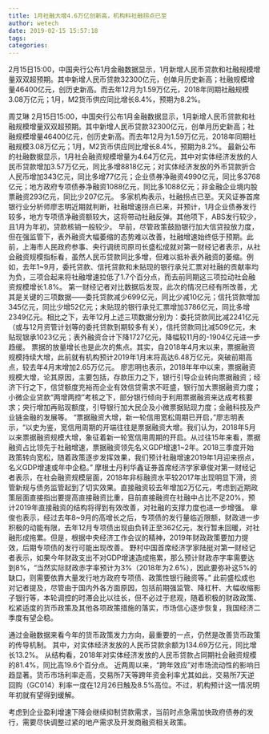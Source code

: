 ```yaml
---
title: 1月社融大增4.6万亿创新高，机构料社融拐点已至
author: wetech
date: 2019-02-15 15:57:18
tags: 
categories: 
---
```

2月15日15:00，中国央行公布1月金融数据显示，1月新增人民币贷款和社融规模增量双双超预期。其中新增人民币贷款32300亿元，创单月历史新高；社融规模增量46400亿元，创历史新高。而去年12月为1.59万亿元，2018年同期社融规模3.08万亿元；1月，M2货币供应同比增长8.4%，预期为8.2%。
<!-- more -->
周艾琳
2月15日15:00，中国央行公布1月金融数据显示，1月新增人民币贷款和社融规模增量双双超预期。其中新增人民币贷款32300亿元，创单月历史新高；社融规模增量46400亿元，创历史新高。而去年12月为1.59万亿元，2018年同期社融规模3.08万亿元；1月，M2货币供应同比增长8.4%，预期为8.2%。
最新公布的社融数据显示，1月社会融资规模增量为4.64万亿元，其中对实体经济发放的人民币贷款增加3.57万亿元，同比多增8818亿元；对实体经济发放的外币贷款折合人民币增加343亿元，同比多增77亿元；企业债券净融资4990亿元，同比多3768亿元；地方政府专项债券净融资1088亿元，同比多1088亿元；非金融企业境内股票融资293亿元，同比少207亿元。
多家机构表示，社融拐点已至。天风证券首席银行业分析师廖志明近期就判断，社融增速拐点已来，并预计，1月企业债券发行较多，地方专项债净融资额较大，这将带动社融反弹。其他项下，ABS发行较少，且1月为年初，贷款核销一般较少。
早前，尽管政策鼓励银行加大信贷投放力度，但在强监管下，表外融资大幅萎缩的态势难以改善，社融增速始终低于预期。此前，上海市人民政府参事、央行调统司原司长盛松成就对第一财经记者表示，从社会融资规模指标看，虽然人民币贷款同比多增，但难以抵补表外融资的萎缩。例如，去年1~9月，委托贷款、信托贷款和未贴现的银行承兑汇票对社融的贡献率均为负，三项合起来将社融增速拉低了1.7个百分点，而去前同期这三项拉动社会融资规模增长1.8%。
第一财经记者对比数据后发现，此次的情况已经有所改善，尤其是关键的三项数据——委托贷款减少699亿元，同比少减10亿元；信托贷款增加345亿元，同比少增52亿元；未贴现的银行承兑汇票增加3786亿元，同比多增2349亿元。相比之下，去年12月上述三项数据分别为：委托贷款同比减2241亿元（或与12月资管计划等的委托贷款到期较多有关），信托贷款同比减509亿元，未贴现银承1023亿元；表外融资合计下降1727亿元，降幅较11月的-1904亿元进一步趋缓。
票据的放量增长也是此次的焦点。其实，自2018年4月末以来，票据融资规模持续大增，此前就有机构预计2019年1月末将高达6.48万亿元，突破前期高点，较去年4月末增加2.65万亿元。
廖志明也表示，2018年年中以来，票据融资规模大增，论其原因，主要包括，存款压力之下，银行引导企业转向票据融资；经济下行之下，信贷额度充裕而企业有效信贷需求不旺盛，银行加大票据融资力度；小微企业贷款“两增两控”考核之下，部分银行倾向于利用票据融资来达成考核要求；央行增加再贴现额度，引导银行加大民企及小微票据贴现力度；金融科技及产业链金融的发展等。
“票据融资大增，新一轮信用宽松周期已开启，”廖志明表示，“以史为鉴，宽信用周期的开端往往是票据融资大增。我们认为，2018年5月以来票据融资规模大增，象征着新一轮宽信用周期的开启。从过往15年来看，票据融资占比领先于社融增速，票据融资领先名义GDP增速1~2年。2018三季度开始政策转向宽松，随着政策逐步发挥效果，我们预计社融增速2019年1月迎来拐点，名义GDP增速或年中企稳。”
摩根士丹利华鑫证券首席经济学家章俊对第一财经记者表示，在社会融资规模层面，2018年非标融资水平较2017年出现明显下滑，资管新规与债务监管起到了切实效果。直接融资较去年增加2万亿元，考虑到近期政策层面直接指出要提高直接融资比重，目前直接融资在社融中占比不足20%，预计2019年直接融资的结构将得到有效改善，对社融的支撑力度也进一步增强。
章俊也表示，经过去年8~9月的高增长之后，专项债的发行量临近限额，财政进一步积极的动能有限，去年12月专项债出现由负转正至362亿元，发行暂未回暖，对社融形成拖累。但是，根据中央经济工作会议的精神，2019年财政政策要加力提效，后期专项债的发行可能出现改善。
野村中国首席经济学家陆挺对第一财经记者表示，如果今年财政支出不对GDP增速造成拖累，那么预计财政赤字率需要达到8%，“当然实际财政赤字率预计为3%（2018年为2.6%），因此要弥补这5%的缺口，则需要依靠大量发行地方政府专项债、政策性银行融资等。”
此前盛松成也对记者提及，尽管由于国内外各方面原因，包括前期强监管、降杠杆、大幅收缩影子银行等，本轮调控的时滞会比以往长，但不必过于悲观，随着积极的财政政策、松紧适度的货币政策及其他各项政策措施的落实，市场信心逐步恢复，我国经济二季度有望企稳。
 
 
通过金融数据来看今年的货币政策发力方向，最重要的一点，仍然是改善货币政策的传导机制。
其中，对实体经济发放的人民币贷款余额为134.69万亿元，同比增长13.2%。
从结构看，2018年对实体经济发放的人民币贷款占同期社会融资规模的81.4%，同比高19.6个百分点。
近两周以来，“跨年效应”对市场流动性的影响日趋显著。货币市场利率走高，交易所7天等跨年资金利率尤其如此，交易所7天逆回购（GC014）利率一度在12月26日触及8.5%高位。不过，机构预计这一情况明年初就有望得到缓解。
考虑到企业盈利增速下降会继续抑制贷款需求，当前时点急需加快政府债券的发行，需要尽快调整过紧的地产需求及开发商融资相关政策。
